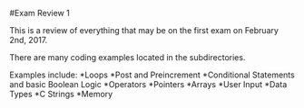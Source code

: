 #Exam Review 1

This is a review of everything that may be on the first exam on February 2nd, 2017.

There are many coding examples located in the subdirectories.

Examples include:
*Loops
*Post and Preincrement
*Conditional Statements and basic Boolean Logic
*Operators
*Pointers
*Arrays
*User Input
*Data Types
*C Strings
*Memory